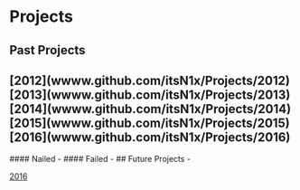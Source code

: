# Projects

## Past Projects
<h2>
[2012](wwww.github.com/itsN1x/Projects/2012)  
[2013](wwww.github.com/itsN1x/Projects/2013)  
[2014](wwww.github.com/itsN1x/Projects/2014)  
[2015](wwww.github.com/itsN1x/Projects/2015)  
[2016](wwww.github.com/itsN1x/Projects/2016)  
</h2>
#### Nailed
-
#### Failed
-
## Future Projects
-

[2016](wwww.github.com/itsN1x/Projects/2016)
